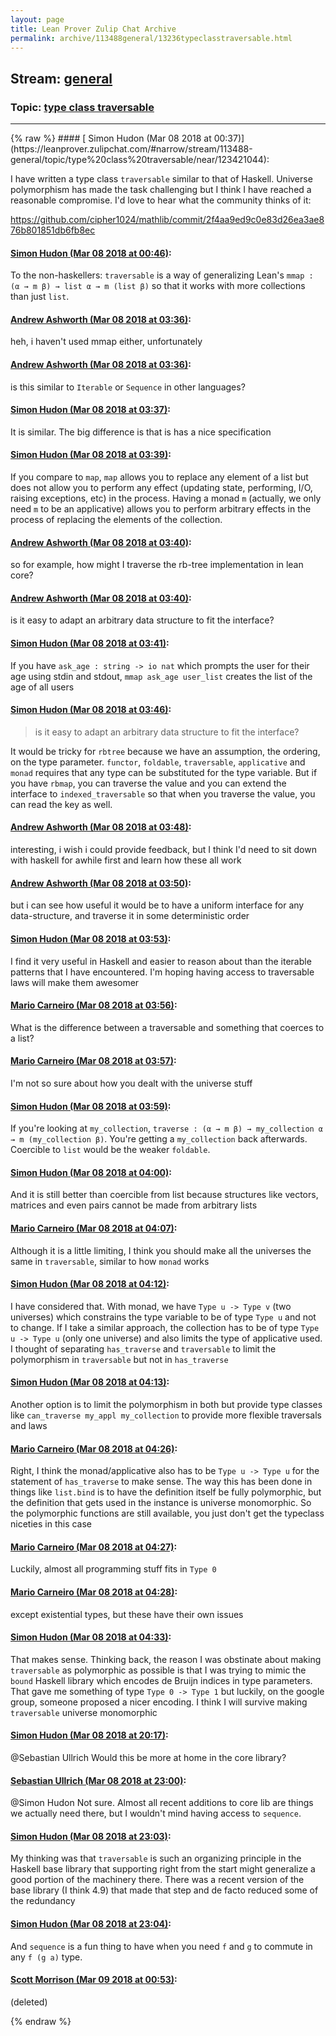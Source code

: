 ```yaml
---
layout: page
title: Lean Prover Zulip Chat Archive 
permalink: archive/113488general/13236typeclasstraversable.html
---
```


## Stream: [general](https://leanprover-community.github.io/archive/113488general/index.html)
### Topic: [type class traversable](https://leanprover-community.github.io/archive/113488general/13236typeclasstraversable.html)

---

<base href="https://leanprover.zulipchat.com">
{% raw %}
#### [ Simon Hudon (Mar 08 2018 at 00:37)](https://leanprover.zulipchat.com/#narrow/stream/113488-general/topic/type%20class%20traversable/near/123421044):
<p>I have written a type class <code>traversable</code> similar to that of Haskell. Universe polymorphism has made the task challenging but I think I have reached a reasonable compromise. I'd love to hear what the community thinks of it: </p>
<p><a href="https://github.com/cipher1024/mathlib/commit/2f4aa9ed9c0e83d26ea3ae876b801851db6fb8ec" target="_blank" title="https://github.com/cipher1024/mathlib/commit/2f4aa9ed9c0e83d26ea3ae876b801851db6fb8ec">https://github.com/cipher1024/mathlib/commit/2f4aa9ed9c0e83d26ea3ae876b801851db6fb8ec</a></p>

#### [ Simon Hudon (Mar 08 2018 at 00:46)](https://leanprover.zulipchat.com/#narrow/stream/113488-general/topic/type%20class%20traversable/near/123421354):
<p>To the non-haskellers: <code>traversable</code> is a way of generalizing Lean's <code>mmap : (α → m β) → list α → m (list β)</code> so that it works with more collections than just <code>list</code>.</p>

#### [ Andrew Ashworth (Mar 08 2018 at 03:36)](https://leanprover.zulipchat.com/#narrow/stream/113488-general/topic/type%20class%20traversable/near/123426715):
<p>heh, i haven't used mmap either, unfortunately</p>

#### [ Andrew Ashworth (Mar 08 2018 at 03:36)](https://leanprover.zulipchat.com/#narrow/stream/113488-general/topic/type%20class%20traversable/near/123426731):
<p>is this similar to <code>Iterable</code> or <code>Sequence</code> in other languages?</p>

#### [ Simon Hudon (Mar 08 2018 at 03:37)](https://leanprover.zulipchat.com/#narrow/stream/113488-general/topic/type%20class%20traversable/near/123426744):
<p>It is similar. The big difference is that is has a nice specification</p>

#### [ Simon Hudon (Mar 08 2018 at 03:39)](https://leanprover.zulipchat.com/#narrow/stream/113488-general/topic/type%20class%20traversable/near/123426797):
<p>If you compare to <code>map</code>, <code>map</code> allows you to replace any element of a list but does not allow you to perform any effect (updating state, performing, I/O, raising exceptions, etc) in the process. Having a monad <code>m</code> (actually, we only need <code>m</code> to be an applicative) allows you to perform arbitrary effects in the process of replacing the elements of the collection.</p>

#### [ Andrew Ashworth (Mar 08 2018 at 03:40)](https://leanprover.zulipchat.com/#narrow/stream/113488-general/topic/type%20class%20traversable/near/123426843):
<p>so for example, how might I traverse the rb-tree implementation in lean core?</p>

#### [ Andrew Ashworth (Mar 08 2018 at 03:40)](https://leanprover.zulipchat.com/#narrow/stream/113488-general/topic/type%20class%20traversable/near/123426847):
<p>is it easy to adapt an arbitrary data structure to fit the interface?</p>

#### [ Simon Hudon (Mar 08 2018 at 03:41)](https://leanprover.zulipchat.com/#narrow/stream/113488-general/topic/type%20class%20traversable/near/123426854):
<p>If you have <code>ask_age : string -&gt; io nat</code> which prompts the user for their age using stdin and stdout, <code>mmap ask_age user_list</code> creates the list of the age of all users</p>

#### [ Simon Hudon (Mar 08 2018 at 03:46)](https://leanprover.zulipchat.com/#narrow/stream/113488-general/topic/type%20class%20traversable/near/123426998):
<blockquote>
<p>is it easy to adapt an arbitrary data structure to fit the interface?</p>
</blockquote>
<p>It would be tricky for <code>rbtree</code> because we have an assumption, the ordering, on the type parameter. <code>functor</code>, <code>foldable</code>, <code>traversable</code>, <code>applicative</code> and <code>monad</code> requires that any type can be substituted for the type variable. But if you have <code>rbmap</code>, you can traverse the value and you can extend the interface to <code>indexed_traversable</code> so that when you traverse the value, you can read the key as well.</p>

#### [ Andrew Ashworth (Mar 08 2018 at 03:48)](https://leanprover.zulipchat.com/#narrow/stream/113488-general/topic/type%20class%20traversable/near/123427054):
<p>interesting, i wish i could provide feedback, but I think I'd need to sit down with haskell for awhile first and learn how these all work</p>

#### [ Andrew Ashworth (Mar 08 2018 at 03:50)](https://leanprover.zulipchat.com/#narrow/stream/113488-general/topic/type%20class%20traversable/near/123427109):
<p>but i can see how useful it would be to have a uniform interface for any data-structure, and traverse it in some deterministic order</p>

#### [ Simon Hudon (Mar 08 2018 at 03:53)](https://leanprover.zulipchat.com/#narrow/stream/113488-general/topic/type%20class%20traversable/near/123427167):
<p>I find it very useful in Haskell and easier to reason about than the iterable patterns that I have encountered. I'm hoping having access to traversable laws will make them awesomer</p>

#### [ Mario Carneiro (Mar 08 2018 at 03:56)](https://leanprover.zulipchat.com/#narrow/stream/113488-general/topic/type%20class%20traversable/near/123427268):
<p>What is the difference between a traversable and something that coerces to a list?</p>

#### [ Mario Carneiro (Mar 08 2018 at 03:57)](https://leanprover.zulipchat.com/#narrow/stream/113488-general/topic/type%20class%20traversable/near/123427279):
<p>I'm not so sure about how you dealt with the universe stuff</p>

#### [ Simon Hudon (Mar 08 2018 at 03:59)](https://leanprover.zulipchat.com/#narrow/stream/113488-general/topic/type%20class%20traversable/near/123427328):
<p>If you're looking at <code>my_collection</code>, <code>traverse : (α → m β) → my_collection α → m (my_collection β)</code>. You're getting a <code>my_collection</code> back afterwards. Coercible to <code>list</code> would be the weaker <code>foldable</code>.</p>

#### [ Simon Hudon (Mar 08 2018 at 04:00)](https://leanprover.zulipchat.com/#narrow/stream/113488-general/topic/type%20class%20traversable/near/123427392):
<p>And it is still better than coercible from list because structures like vectors, matrices and even pairs cannot be made from arbitrary lists</p>

#### [ Mario Carneiro (Mar 08 2018 at 04:07)](https://leanprover.zulipchat.com/#narrow/stream/113488-general/topic/type%20class%20traversable/near/123427567):
<p>Although it is a little limiting, I think you should make all the universes the same in <code>traversable</code>, similar to how <code>monad</code> works</p>

#### [ Simon Hudon (Mar 08 2018 at 04:12)](https://leanprover.zulipchat.com/#narrow/stream/113488-general/topic/type%20class%20traversable/near/123427725):
<p>I have considered that. With monad, we have <code>Type u -&gt; Type v</code> (two universes) which constrains the type variable to be of type <code>Type u</code> and not to change. If I take a similar approach, the collection has to be of type <code>Type u -&gt; Type u</code> (only one universe) and also limits the type of applicative used. I thought of separating  <code>has_traverse</code> and <code>traversable</code> to limit the polymorphism in <code>traversable</code> but not in <code>has_traverse</code></p>

#### [ Simon Hudon (Mar 08 2018 at 04:13)](https://leanprover.zulipchat.com/#narrow/stream/113488-general/topic/type%20class%20traversable/near/123427734):
<p>Another option is to limit the polymorphism in both but provide type classes like <code>can_traverse my_appl my_collection</code> to provide more flexible traversals and laws</p>

#### [ Mario Carneiro (Mar 08 2018 at 04:26)](https://leanprover.zulipchat.com/#narrow/stream/113488-general/topic/type%20class%20traversable/near/123428079):
<p>Right, I think the monad/applicative also has to be <code>Type u -&gt; Type u</code> for the statement of <code>has_traverse</code> to make sense. The way this has been done in things like <code>list.bind</code> is to have the definition itself be fully polymorphic, but the definition that gets used in the instance is universe monomorphic. So the polymorphic functions are still available, you just don't get the typeclass niceties in this case</p>

#### [ Mario Carneiro (Mar 08 2018 at 04:27)](https://leanprover.zulipchat.com/#narrow/stream/113488-general/topic/type%20class%20traversable/near/123428085):
<p>Luckily, almost all programming stuff fits in <code>Type 0</code></p>

#### [ Mario Carneiro (Mar 08 2018 at 04:28)](https://leanprover.zulipchat.com/#narrow/stream/113488-general/topic/type%20class%20traversable/near/123428126):
<p>except existential types, but these have their own issues</p>

#### [ Simon Hudon (Mar 08 2018 at 04:33)](https://leanprover.zulipchat.com/#narrow/stream/113488-general/topic/type%20class%20traversable/near/123428246):
<p>That makes sense. Thinking back, the reason I was obstinate about making <code>traversable</code> as polymorphic as possible is that I was trying to mimic the <code>bound</code> Haskell library which encodes de Bruijn indices in type parameters. That gave me something of type <code>Type 0 -&gt; Type 1</code> but luckily, on the google group, someone proposed a nicer encoding. I think I will survive making <code>traversable</code> universe monomorphic</p>

#### [ Simon Hudon (Mar 08 2018 at 20:17)](https://leanprover.zulipchat.com/#narrow/stream/113488-general/topic/type%20class%20traversable/near/123458480):
<p><span class="user-mention" data-user-email="sebasti@nullri.ch" data-user-id="110024">@Sebastian Ullrich</span> Would this be more at home in the core library?</p>

#### [ Sebastian Ullrich (Mar 08 2018 at 23:00)](https://leanprover.zulipchat.com/#narrow/stream/113488-general/topic/type%20class%20traversable/near/123464546):
<p><span class="user-mention" data-user-email="simon.hudon@gmail.com" data-user-id="110026">@Simon Hudon</span> Not sure. Almost all recent additions to core lib are things we actually need there, but I wouldn't mind having access to <code>sequence</code>.</p>

#### [ Simon Hudon (Mar 08 2018 at 23:03)](https://leanprover.zulipchat.com/#narrow/stream/113488-general/topic/type%20class%20traversable/near/123464625):
<p>My thinking was that <code>traversable</code> is such an organizing principle in the Haskell base library that supporting right from the start might generalize a good portion of the machinery there. There was a recent version of the base library (I think 4.9) that made that step and de facto reduced some of the redundancy</p>

#### [ Simon Hudon (Mar 08 2018 at 23:04)](https://leanprover.zulipchat.com/#narrow/stream/113488-general/topic/type%20class%20traversable/near/123464676):
<p>And <code>sequence</code> is a fun thing to have when you need <code>f</code> and <code>g</code> to commute in any <code>f (g a)</code> type.</p>

#### [ Scott Morrison (Mar 09 2018 at 00:53)](https://leanprover.zulipchat.com/#narrow/stream/113488-general/topic/type%20class%20traversable/near/123468370):
<p>(deleted)</p>


{% endraw %}
